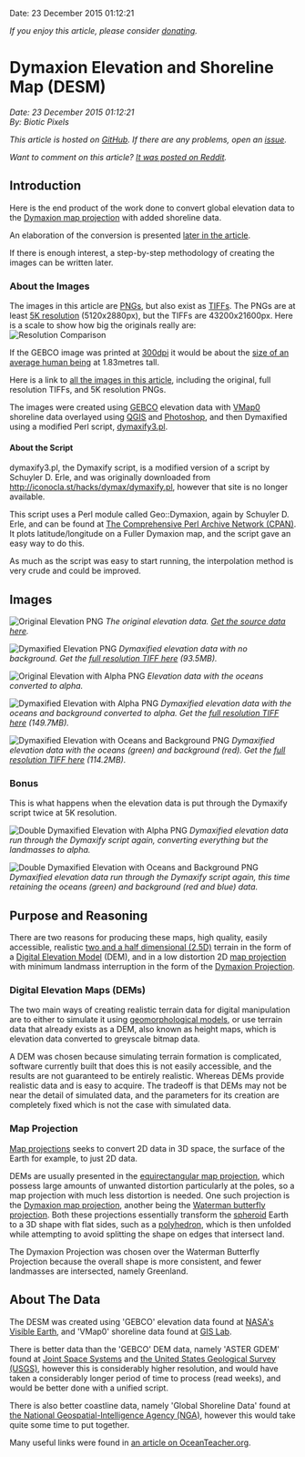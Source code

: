 Date: 23 December 2015 01:12:21

*If you enjoy this article, please consider [donating](bioticpixels.com/supporting "Supporting Biotic Pixels").*

# Dymaxion Elevation and Shoreline Map (DESM)

*Date: 23 December 2015 01:12:21*  
*By: Biotic Pixels*

*This article is hosted on [GitHub](https://github.com/BioticPixels/BioticPixels/tree/gh-pages/articles "Articles github.com"). If there are any problems, open an [issue](https://github.com/BioticPixels/BioticPixels/issues "bioticpixels.com Issues github.com").*

*Want to comment on this article? [It was posted on Reddit](https://redd.it/3y668p "reddit.com").*

## Introduction

Here is the end product of the work done to convert global elevation data to the [Dymaxion map projection](https://bfi.org/about-fuller/big-ideas/dymaxion-world/dymaxion-map "Buckminster Fuller Institute bfi.org") with added shoreline data.

An elaboration of the conversion is presented [later in the article](#purposeandreasoning "Purpose and Reasoning").

If there is enough interest, a step-by-step methodology of creating the images can be written later.

### About the Images

The images in this article are [PNGs](https://en.wikipedia.org/wiki/Portable_Network_Graphics "Portable Network Graphics wikipedia.org"), but also exist as [TIFFs](https://en.wikipedia.org/wiki/Tagged_Image_File_Format "Tagged Image File Format wikipedia.org"). The PNGs are at least [5K resolution](https://en.wikipedia.org/wiki/5K_resolution "5K resolution wikipedia.org") (5120x2880px), but the TIFFs are 43200x21600px. Here is a scale to show how big the originals really are:  
![Resolution Comparison](images/png/other/size_comparison_small.png "Resolution Comparison")

If the GEBCO image was printed at [300dpi](https://en.wikipedia.org/wiki/Dots_per_inch "Dots Per Inch wikipedia.org") it would be about the [size of an average human being](https://en.wikipedia.org/wiki/Human_height#Average_height_around_the_world "Human Height wikipedia.org") at 1.83metres tall.

Here is a link to [all the images in this article](images "Article Images Including TIFFs"), including the original, full resolution TIFFs, and 5K resolution PNGs.

The images were created using [GEBCO][0] elevation data with [VMap0][1] shoreline data overlayed using [QGIS](http://www.qgis.org/en/site/ "QGIS qgis.org") and [Photoshop](http://www.photoshop.com/products/photoshop "Photoshop photoshop.com"), and then Dymaxified using a modified Perl script, [dymaxify3.pl](https://github.com/BioticPixels/Dymaxify "Dymaxify Perl Scripts github.com").

#### About the Script

dymaxify3.pl, the Dymaxify script, is a modified version of a script by Schuyler D. Erle, and was originally downloaded from http://iconocla.st/hacks/dymax/dymaxify.pl, however that site is no longer available.

This script uses a Perl module called Geo::Dymaxion, again by Schuyler D. Erle, and can be found at [The Comprehensive Perl Archive Network  (CPAN)](https://metacpan.org/pod/Geo::Dymaxion "metacpan.org"). It plots latitude/longitude on a Fuller Dymaxion map, and the script gave an easy way to do this.

As much as the script was easy to start running, the interpolation method is very crude and could be improved.

## Images

![Original Elevation PNG](images/png/original_elevation.png "Original Elevation PNG")
*The original elevation data. [Get the source data here][0].*

![Dymaxified Elevation PNG](images/png/elevation_small.png "Dymaxified Elevation PNG")
*Dymaxified elevation data with no background. Get the [full resolution TIFF here](https://drive.google.com/file/d/0B4ugcbzXgPzQWkRORjJWVEtkWTA/view?usp=sharing "Elevation TIFF") (93.5MB).*

![Original Elevation with Alpha PNG](images/png/original_elevation_alpha_small.png "Original Elevation with Alpha PNG")
*Elevation data with the oceans converted to alpha.*

![Dymaxified Elevation with Alpha PNG](images/png/elevation_alpha_small.png "Dymaxified Elevation with Alpha PNG")
*Dymaxified elevation data with the oceans and background converted to alpha. Get the [full resolution TIFF here](https://drive.google.com/file/d/0B4ugcbzXgPzQVEduYkI3S1J1bTQ/view?usp=sharing "Elevation with Alpha TIFF") (149.7MB).*

![Dymaxified Elevation with Oceans and Background PNG](images/png/all_small.png "Dymaxified Elevation with Oceans and Background PNG")
*Dymaxified elevation data with the oceans (green) and background (red). Get the [full resolution TIFF here](https://drive.google.com/file/d/0B4ugcbzXgPzQNFdkazRuSmQ3ZUE/view?usp=sharing "Elevation with Oceans and Background TIFF") (114.2MB).*

### Bonus

This is what happens when the elevation data is put through the Dymaxify script twice at 5K resolution.

![Double Dymaxified Elevation with Alpha PNG](images/png/landmass_alpha_dymaxified_small.png "Double Dymaxified Elevation with Alpha PNG")
*Dymaxified elevation data run through the Dymaxify script again, converting everything but the landmasses to alpha.*

![Double Dymaxified Elevation with Oceans and Background PNG](images/png/all_dymaxified_small.png "Double Dymaxified Elevation with Oceans and Background PNG")
*Dymaxified elevation data run through the Dymaxify script again, this time retaining the oceans (green) and background (red and blue) data.*

## Purpose and Reasoning

There are two reasons for producing these maps, high quality, easily accessible, realistic [two and a half dimensional (2.5D)](https://en.wikipedia.org/wiki/2.5D "2.5D wikipedia.org") terrain in the form of a [Digital Elevation Model](https://en.wikipedia.org/wiki/Digital_elevation_model "Digital Elevation Model wikipedia.org") (DEM), and in a low distortion 2D [map projection](https://en.wikipedia.org/wiki/Map_projection "Map Projection wikipedia.org") with minimum landmass interruption in the form of the [Dymaxion Projection][2].

### Digital Elevation Maps (DEMs)

The two main ways of creating realistic terrain data for digital manipulation are to either to simulate it using [geomorphological models](https://www.youtube.com/watch?v=kkuZtm7ENOA "Landscape Evolution youtube.com"), or use terrain data that already exists as a DEM, also known as height maps, which is elevation data converted to greyscale bitmap data.

A DEM was chosen because simulating terrain formation is complicated, software currently built that does this is not easily accessible, and the results are not guaranteed to be entirely realistic. Whereas DEMs provide realistic data and is easy to acquire. The tradeoff is that DEMs may not be near the detail of simulated data, and the parameters for its creation are completely fixed which is not the case with simulated data.

### Map Projection

[Map projections](https://en.wikipedia.org/wiki/Map_projection "Map Projection wikipedia.org") seeks to convert 2D data in 3D space, the surface of the Earth for example, to just 2D data.

DEMs are usually presented in the [equirectangular map projection](https://en.wikipedia.org/wiki/Equirectangular_projection "Equirectangular Projection wikipedia.org"), which possess large amounts of unwanted distortion particularly at the poles, so a map projection with much less distortion is needed. One such projection is the [Dymaxion map projection][2], another being the [Waterman butterfly projection](https://en.wikipedia.org/wiki/Waterman_butterfly_projection "Waterman Butterfly Projection wikipedia.org"). Both these projections essentially transform the [spheroid](https://en.wikipedia.org/wiki/Spheroid "Spheroid wikipedia.org") Earth to a 3D shape with flat sides, such as a [polyhedron](https://en.wikipedia.org/wiki/Polyhedron "Polyhedron wikipedia.org"), which is then unfolded while attempting to avoid splitting the shape on edges that intersect land.

The Dymaxion Projection was chosen over the Waterman Butterfly Projection because the overall shape is more consistent, and fewer landmasses are intersected, namely Greenland.

## About The Data

The DESM was created using 'GEBCO' elevation data found at [NASA's Visible Earth][0], and 'VMap0' shoreline data found at [GIS Lab][1].

There is better data than the 'GEBCO' DEM data, namely 'ASTER GDEM' found at [Joint Space Systems](http://gdem.ersdac.jspacesystems.or.jp/search.jsp "jspacesystems.or.jp") and [the United States Geological Survey (USGS)](http://gdex.cr.usgs.gov/gdex/ "usgs.gov"), however this is considerably higher resolution, and would have taken a considerably longer period of time to process (read weeks), and would be better done with a unified script.

There is also better coastline data, namely 'Global Shoreline Data' found at [the National Geospatial-Intelligence Agency (NGA)](http://msi.nga.mil/NGAPortal/DNC.portal?_nfpb=true&_pageLabel=dnc_portal_page_72 "nga.mil"), however this would take quite some time to put together.

Many useful links were found in [an article on OceanTeacher.org](http://library.oceanteacher.org/OTMediawiki/index.php/Coastlines_and_Land_Masks#World_Vector_Shoreline_.28WVS.29 "oceanteacher.org").

[0]: http://visibleearth.nasa.gov/view.php?id=73934 "NASA Visible Earth visibleearth.nasa.gov"
[1]: http://gis-lab.info/qa/vmap0-eng.html "gis-lab.info"
[2]: https://en.wikipedia.org/wiki/Dymaxion_map "Dymaxion Projection wikipedia.org"
